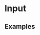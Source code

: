# Input

## Examples

<ex-code name="ex-input-basic"/></ex-code>

<ex-code name="ex-input-size"/></ex-code>

<ex-code name="ex-input-label"/></ex-code>

<ex-code name="ex-input-clearable"/></ex-code>

<ex-code name="ex-input-disabled"/></ex-code>
